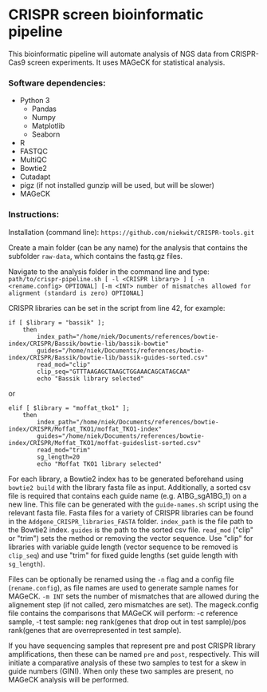 # CRISPR screen bioinformatic pipeline


This bioinformatic pipeline will automate analysis of NGS data from CRISPR-Cas9 screen experiments. It uses MAGeCK for statistical analysis.

### Software dependencies:
- Python 3
	- Pandas
	- Numpy
	- Matplotlib
	- Seaborn
- R
- FASTQC
- MultiQC
- Bowtie2 
- Cutadapt
- pigz (if not installed gunzip will be used, but will be slower)
- MAGeCK

### Instructions:

Installation (command line): `https://github.com/niekwit/CRISPR-tools.git`

Create a main folder (can be any name) for the analysis that contains the subfolder `raw-data`, which contains the fastq.gz files.

Navigate to the analysis folder in the command line and type: `path/to/crispr-pipeline.sh [ -l <CRISPR library> ] [ -n <rename.config> OPTIONAL] [-m <INT> number of mismatches allowed for alignment (standard is zero) OPTIONAL]`

CRISPR libraries can be set in the script from line 42, for example:
```
if [ $library = "bassik" ];
	then
		index_path="/home/niek/Documents/references/bowtie-index/CRISPR/Bassik/bowtie-lib/bassik-bowtie"
		guides="/home/niek/Documents/references/bowtie-index/CRISPR/Bassik/bowtie-lib/bassik-guides-sorted.csv"
		read_mod="clip"
		clip_seq="GTTTAAGAGCTAAGCTGGAAACAGCATAGCAA"
		echo "Bassik library selected"
```
or
```
elif [ $library = "moffat_tko1" ];
	then
		index_path="/home/niek/Documents/references/bowtie-index/CRISPR/Moffat_TKO1/moffat_TKO1-index"
		guides="/home/niek/Documents/references/bowtie-index/CRISPR/Moffat_TKO1/moffat-guideslist-sorted.csv"
		read_mod="trim"
		sg_length=20	
		echo "Moffat TKO1 library selected"
```



For each library, a Bowtie2 index has to be generated beforehand using `bowtie2 build` with the library fasta file as input. Additionally, a sorted csv file is required that contains each guide name (e.g. A1BG_sgA1BG_1) on a new line. This file can be generated with the `guide-names.sh` script using the relevant fasta file. Fasta files for a variety of CRISPR libraries can be found in the `Addgene_CRISPR_libraries_FASTA` folder.
`index_path` is the file path to the Bowtie2 index. `guides` is the path to the sorted csv file. `read_mod` ("clip" or "trim") sets the method or removing the vector sequence. Use "clip" for libraries with variable guide length (vector sequence to be removed is `clip_seq`) and use "trim" for fixed guide lengths (set guide length with `sg_length`).

Files can be optionally be renamed using the `-n` flag and a config file (`rename.config`), as file names are used to generate sample names for MAGeCK. `-m INT` sets the number of mismatches that are allowed during the alignement step (if not called, zero mismatches are set).
The mageck.config file contains the comparisons that MAGeCK will perform: -c reference sample, -t test sample: neg rank(genes that drop out in test sample)/pos rank(genes that are overrepresented in test sample).

If you have sequencing samples that represent pre and post CRISPR library amplifications, then these can be named `pre` and `post`, respectively. This will initiate a comparative analysis of these two samples to test for a skew in guide numbers (GINI). When only these two samples are present, no MAGeCK analysis will be performed.
